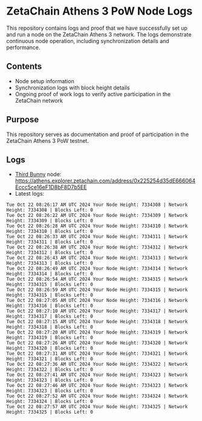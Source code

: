 # ZetaChain Athens 3 PoW Node Logs
This repository contains logs and proof that we have successfully set up and run a node on the ZetaChain Athens 3 network. The logs demonstrate continuous node operation, including synchronization details and performance.

## Contents
- Node setup information
- Synchronization logs with block height details
- Ongoing proof of work logs to verify active participation in the ZetaChain network

## Purpose
This repository serves as documentation and proof of participation in the ZetaChain Athens 3 PoW testnet.

## Logs

- [Third Bunny](https://thirdbunny.xyz/) node: https://athens.explorer.zetachain.com/address/0x225254d35dE666064Eccc5ce16eF1D8bF8D7b5EE
- Latest logs:
```
Tue Oct 22 08:26:17 AM UTC 2024 Your Node Height: 7334308 | Network Height: 7334308 | Blocks Left: 0
Tue Oct 22 08:26:22 AM UTC 2024 Your Node Height: 7334309 | Network Height: 7334309 | Blocks Left: 0
Tue Oct 22 08:26:28 AM UTC 2024 Your Node Height: 7334310 | Network Height: 7334310 | Blocks Left: 0
Tue Oct 22 08:26:33 AM UTC 2024 Your Node Height: 7334311 | Network Height: 7334311 | Blocks Left: 0
Tue Oct 22 08:26:38 AM UTC 2024 Your Node Height: 7334312 | Network Height: 7334312 | Blocks Left: 0
Tue Oct 22 08:26:43 AM UTC 2024 Your Node Height: 7334313 | Network Height: 7334313 | Blocks Left: 0
Tue Oct 22 08:26:49 AM UTC 2024 Your Node Height: 7334314 | Network Height: 7334314 | Blocks Left: 0
Tue Oct 22 08:26:54 AM UTC 2024 Your Node Height: 7334315 | Network Height: 7334315 | Blocks Left: 0
Tue Oct 22 08:26:59 AM UTC 2024 Your Node Height: 7334315 | Network Height: 7334315 | Blocks Left: 0
Tue Oct 22 08:27:05 AM UTC 2024 Your Node Height: 7334316 | Network Height: 7334316 | Blocks Left: 0
Tue Oct 22 08:27:10 AM UTC 2024 Your Node Height: 7334317 | Network Height: 7334317 | Blocks Left: 0
Tue Oct 22 08:27:15 AM UTC 2024 Your Node Height: 7334318 | Network Height: 7334318 | Blocks Left: 0
Tue Oct 22 08:27:20 AM UTC 2024 Your Node Height: 7334319 | Network Height: 7334319 | Blocks Left: 0
Tue Oct 22 08:27:26 AM UTC 2024 Your Node Height: 7334320 | Network Height: 7334320 | Blocks Left: 0
Tue Oct 22 08:27:31 AM UTC 2024 Your Node Height: 7334321 | Network Height: 7334321 | Blocks Left: 0
Tue Oct 22 08:27:36 AM UTC 2024 Your Node Height: 7334322 | Network Height: 7334322 | Blocks Left: 0
Tue Oct 22 08:27:41 AM UTC 2024 Your Node Height: 7334323 | Network Height: 7334323 | Blocks Left: 0
Tue Oct 22 08:27:46 AM UTC 2024 Your Node Height: 7334323 | Network Height: 7334323 | Blocks Left: 0
Tue Oct 22 08:27:52 AM UTC 2024 Your Node Height: 7334324 | Network Height: 7334324 | Blocks Left: 0
Tue Oct 22 08:27:57 AM UTC 2024 Your Node Height: 7334325 | Network Height: 7334325 | Blocks Left: 0
```
